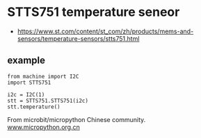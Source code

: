 # STTS751 temperature seneor

* https://www.st.com/content/st_com/zh/products/mems-and-sensors/temperature-sensors/stts751.html


## example

```
from machine import I2C
import STTS751

i2c = I2C(1)
stt = STTS751.STTS751(i2c)
stt.temperature()
```

From microbit/micropython Chinese community.  
www.micropython.org.cn

